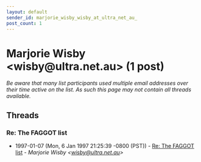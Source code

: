 ```yaml
---
layout: default
sender_id: marjorie_wisby_wisby_at_ultra_net_au_
post_count: 1
---
```


# Marjorie Wisby <wisby<span>@</span>ultra.net.au> (1 post)

_Be aware that many list participants used multiple email addresses over their time active on the list. As such this page may not contain all threads available._

## Threads

### Re: The FAGGOT list
+ 1997-01-07 (Mon, 6 Jan 1997 21:25:39 -0800 (PST)) - [Re: The FAGGOT list](/archive/1997/01/dfe1be60d6e36adcf3a6e977503a0b3a013eddc12f7eb742aee33c624bcb0b37) - _Marjorie Wisby \<wisby@ultra.net.au\>_

